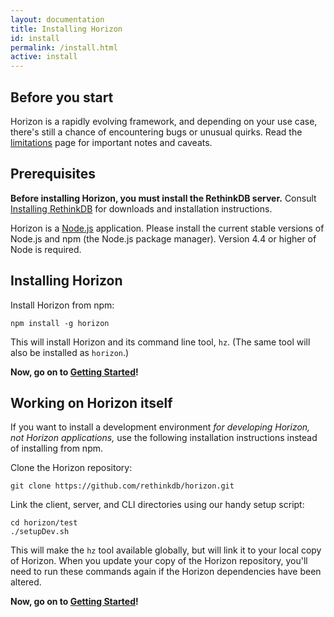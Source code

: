 ```yaml
---
layout: documentation
title: Installing Horizon
id: install
permalink: /install.html
active: install
---
```


## Before you start

Horizon is a rapidly evolving framework, and depending on your use case, there's still a chance of encountering bugs or unusual quirks. Read the [limitations][l] page for important notes and caveats.

[l]: $$ROOT$$/docs/limitations.html

## Prerequisites

**Before installing Horizon, you must install the RethinkDB server.** Consult [Installing RethinkDB][ir] for downloads and installation instructions.

[ir]: http://rethinkdb.com/docs/install/

Horizon is a [Node.js][njs] application. Please install the current stable versions of Node.js and npm (the Node.js package manager). Version 4.4 or higher of Node is required.

[njs]: https://nodejs.org/

## Installing Horizon

Install Horizon from npm:

    npm install -g horizon

This will install Horizon and its command line tool, `hz`. (The same tool will also be installed as `horizon`.)

**Now, go on to [Getting Started][gs]!**

[gs]: $$ROOT$$/docs/getting-started.html

## Working on Horizon itself

If you want to install a development environment _for developing Horizon, not Horizon applications,_ use the following installation instructions instead of installing from npm.

Clone the Horizon repository:

    git clone https://github.com/rethinkdb/horizon.git

Link the client, server, and CLI directories using our handy setup script:

    cd horizon/test
    ./setupDev.sh

This will make the `hz` tool available globally, but will link it to your local copy of Horizon. When you update your copy of the Horizon repository, you'll need to run these commands again if the Horizon dependencies have been altered.

**Now, go on to [Getting Started][gs]!**
